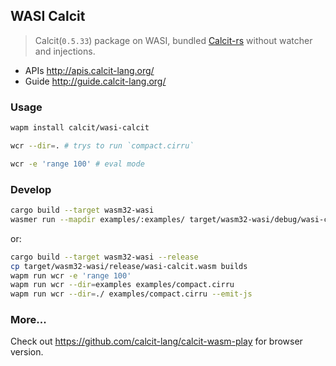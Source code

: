## WASI Calcit

> Calcit(`0.5.33`) package on WASI, bundled [Calcit-rs](https://github.com/calcit-lang/calcit) without watcher and injections.

- APIs http://apis.calcit-lang.org/
- Guide http://guide.calcit-lang.org/

### Usage

```bash
wapm install calcit/wasi-calcit

wcr --dir=. # trys to run `compact.cirru`

wcr -e 'range 100' # eval mode
```

### Develop

```bash
cargo build --target wasm32-wasi
wasmer run --mapdir examples/:examples/ target/wasm32-wasi/debug/wasi-calcit.wasm -- examples/compact.cirru
```

or:

```bash
cargo build --target wasm32-wasi --release
cp target/wasm32-wasi/release/wasi-calcit.wasm builds
wapm run wcr -e 'range 100'
wapm run wcr --dir=examples examples/compact.cirru
wapm run wcr --dir=./ examples/compact.cirru --emit-js
```

### More...

Check out https://github.com/calcit-lang/calcit-wasm-play for browser version.
